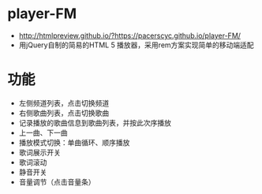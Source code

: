# player-FM
- http://htmlpreview.github.io/?https://pacerscyc.github.io/player-FM/
- 用jQuery自制的简易的HTML 5 播放器，采用rem方案实现简单的移动端适配

# 功能
- 左侧频道列表，点击切换频道
- 右侧歌曲列表，点击切换歌曲
- 记录播放的歌曲信息到歌曲列表，并按此次序播放
- 上一曲、下一曲
- 播放模式切换：单曲循环、顺序播放
- 歌词展示开关
- 歌词滚动
- 静音开关
- 音量调节（点击音量条）
